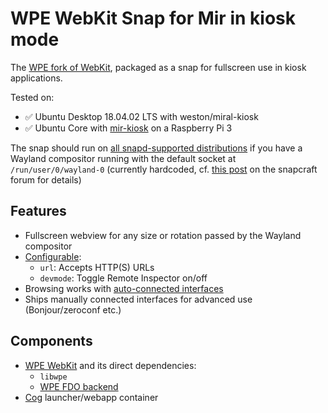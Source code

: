 # WPE WebKit Snap for Mir in kiosk mode

The [WPE fork of WebKit](https://wpewebkit.org), packaged as a snap for fullscreen use in kiosk applications.

Tested on:

- ✅ Ubuntu Desktop 18.04.02 LTS with weston/miral-kiosk
- ✅ Ubuntu Core with [mir-kiosk](https://snapcraft.io/mir-kiosk) on a Raspberry Pi 3

The snap should run on [all snapd-supported distributions](https://docs.snapcraft.io/installing-snapd/6735) if you have a Wayland compositor running with the default socket at `/run/user/0/wayland-0` (currently hardcoded, cf. [this post](https://forum.snapcraft.io/t/cross-post-chromium-mir-kiosk-in-portrait-mode-rotated-mir-kiosk-layout/8175/11) on the snapcraft forum for details)

## Features

- Fullscreen webview for any size or rotation passed by the Wayland compositor
- [Configurable](https://docs.snapcraft.io/configuration-in-snaps/510):
  - `url`: Accepts HTTP(S) URLs
  - `devmode`: Toggle Remote Inspector on/off
- Browsing works with [auto-connected interfaces](https://docs.snapcraft.io/interface-management/6154)
- Ships manually connected interfaces for advanced use (Bonjour/zeroconf etc.)

## Components

- [WPE WebKit](https://wpewebkit.org) and its direct dependencies:
  - `libwpe`
  - [WPE FDO backend](https://github.com/Igalia/WPEBackend-fdo)
- [Cog](https://github.com/Igalia/cog) launcher/webapp container
